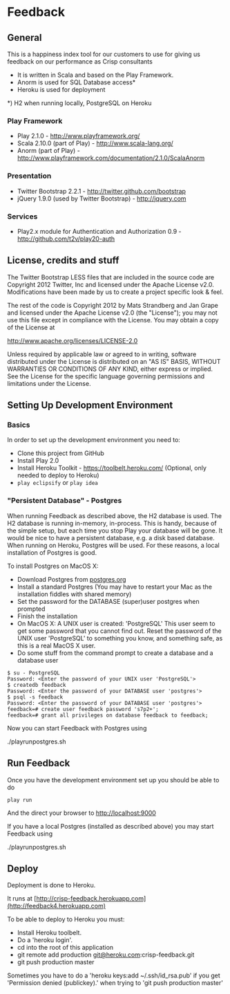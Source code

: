 Feedback
======

General
-------

This is a happiness index tool for our customers to use for giving us feedback on our performance as Crisp consultants

 - It is written in Scala and based on the Play Framework.
 - Anorm is used for SQL Database access*
 - Heroku is used for deployment

*) H2 when running locally, PostgreSQL on Heroku


### Play Framework ###

 - Play 2.1.0 - http://www.playframework.org/
 - Scala 2.10.0 (part of Play) - http://www.scala-lang.org/
 - Anorm (part of Play) - http://www.playframework.com/documentation/2.1.0/ScalaAnorm

### Presentation ###

 - Twitter Bootstrap 2.2.1 - http://twitter.github.com/bootstrap
 - jQuery 1.9.0 (used by Twitter Bootstrap) - http://jquery.com

### Services ###
 - Play2.x module for Authentication and Authorization 0.9 - http://github.com/t2v/play20-auth


License, credits and stuff
--------------------------

The Twitter Bootstrap LESS files that are included in the source code
are Copyright 2012 Twitter, Inc and licensed under the Apache
License v2.0.
Modifications have been made by us to create a project specific look & feel.

The rest of the code is Copyright 2012 by Mats Strandberg and Jan Grape and
licensed under the Apache License v2.0 (the "License");
you may not use this file except in compliance with the License.
You may obtain a copy of the License at

http://www.apache.org/licenses/LICENSE-2.0

Unless required by applicable law or agreed to in writing, software
distributed under the License is distributed on an "AS IS" BASIS,
WITHOUT WARRANTIES OR CONDITIONS OF ANY KIND, either express or implied.
See the License for the specific language governing permissions and
limitations under the License.


Setting Up Development Environment
----------------------------------

### Basics ###

In order to set up the development environment you need to:

 - Clone this project from GitHub
 - Install Play 2.0
 - Install Heroku Toolkit - https://toolbelt.heroku.com/ (Optional, only needed to deploy to Heroku)
 - ```play eclipsify``` or ```play idea```

### "Persistent Database" - Postgres ###

When running Feedback as described above, the H2 database is used.
The H2 database is running in-memory, in-process. This is handy,
because of the simple setup, but each time you stop Play your database
will be gone. It would be nice to have a persistent database,
e.g. a disk based database. When running on Heroku, Postgres will be used.
For these reasons, a local installation of Postgres is good.

To install Postgres on MacOS X:

 - Download Postgres from [postgres.org](http://www.postgresql.org/)
 - Install a standard Postgres (You may have to restart your Mac as the installation fiddles with shared memory)
 - Set the password for the DATABASE (super)user postgres when prompted
 - Finish the installation
 - On MacOS X: A UNIX user is created: 'PostgreSQL'
   This user seem to get some password that you cannot find out.
   Reset the password of the UNIX user 'PostgreSQL' to something you know, and something safe, as this is a real MacOS X user.
 - Do some stuff from the command prompt to create a database and a database user

```
$ su - PostgreSQL
Password: <Enter the password of your UNIX user 'PostgreSQL'>
$ createdb feedback
Password: <Enter the password of your DATABASE user 'postgres'>
$ psql -s feedback
Password: <Enter the password of your DATABASE user 'postgres'>
feedback=# create user feedback password 's7p2+';
feedback=# grant all privileges on database feedback to feedback;
```

Now you can start Feedback with Postgres using

./playrunpostgres.sh

Run Feedback
----------

Once you have the development environment set up you should be able to do

```play run```

And the direct your browser to
[http://localhost:9000](http://localhost:9000)

If you have a local Postgres (installed as described above) you may start Feedback using

./playrunpostgres.sh

Deploy
------

Deployment is done to Heroku.

It runs at [http://crisp-feedback.herokuapp.com](http://feedback4.herokuapp.com)

To be able to deploy to Heroku you must:

* Install Heroku toolbelt.
* Do a 'heroku login'.
* cd into the root of this application
* git remote add production git@heroku.com:crisp-feedback.git
* git push production master

Sometimes you have to do a 'heroku keys:add ~/.ssh/id_rsa.pub' if you get
'Permission denied (publickey).' when trying to 'git push production master'

